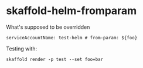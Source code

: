 # skaffold-helm-fromparam

What's supposed to be overridden

```
serviceAccountName: test-helm # from-param: ${foo}
```

Testing with:

```
skaffold render -p test --set foo=bar
```
